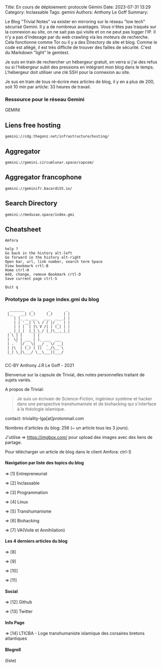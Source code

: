 Title: En cours de déploiement: protocole Gémini
Date: 2023-07-31 13:29
Category: Inclassable
Tags: gemini
Authors: Anthony Le Goff
Summary: 

Le Blog "Trivial Notes" va exister en mirroring sur le réseau "low tech" sécurisé Gemini. Il y a de nombreux avantages. Vous n'êtes pas traqués sur la connexion au site, on ne sait pas qui visite et on ne peut pas logger l'IP. Il n'y a pas d'indexage par du web crawling via les moteurs de recherche. Cela fonctionne comme Tor ou il y a des Directory de site et blog. Comme le code est allégé, il est très difficile de trouver des failles de sécurité. C'est du Markdown "light" le gemtext.

Je suis en train de rechercher un hébergeur gratuit, on verra si j'ai des refus ou si l'hébergeur subit des pressions en intégrant mon blog dans le temps. L'hébergeur doit utiliser une clé SSH pour la connexion au site.

Je sus en train de tous ré-écrire mes articles de blog, il y en a plus de 200, soit 10 min par article: 33 heures de travail.

### Ressource pour le réseau Gemini

GEMINI

Liens free hosting
------------------
```
gemini://cdg.thegonz.net/infrastructure/hosting/
```

Aggregator
----------
```
gemini://gemini.circumlunar.space/capcom/
```

Aggregator francophone
----------------------
```
gemini://geminifr.bacardi55.io/
```

Search Directory
-------------
```
gemini://medusae.space/index.gmi
```

Cheatsheet
----------
```
Amfora

help ?
Go back in the history alt-left
Go forward in the history alt-right 
Open bar, url, link number, search term Space
View bookmark crtl-B
Home ctrl-H
Add, change, remove Bookmark crtl-D
Save current page ctrl-S

Quit q
```

### Prototype de la page index.gmi du blog

```
  _______   _       _       _ 
 |__   __| (_)     (_)     | |
    | |_ __ ___   ___  __ _| |
    | | '__| \ \ / / |/ _` | |
    | | |  | |\ V /| | (_| | |
  _ |_|_|  |_|_\_/ |_|\__,_|_|
 | \ | |     | |              
 |  \| | ___ | |_ ___  ___    
 | . ` |/ _ \| __/ _ \/ __|   
 | |\  | (_) | ||  __/\__ \   
 |_| \_|\___/ \__\___||___/   
   
```
                           
CC-BY Anthony J.R Le Goff - 2021                              

Bienvenue sur la capsule de Trivial, des notes personnelles traitant de sujets variés.

A propos de Trivial:

> Je suis un écrivain de Science-Fiction, ingénieur système et hacker dans une perspective transhumaniste et de biohacking qui s'interface à la théologie islamique.

contact: triviality-lga[at]protonmail.com

Nombres d'articles du blog: 256 (~ un article tous les 3 jours).

J'utilise => https://imgbox.com/ pour upload des images avec des liens de partage.

Pour télécharger un article de blog dans le client Amfora: ctrl-S


#### Navigation par liste des topics du blog

=> [1] Entrepreneuriat

=> [2] Inclassable

=> [3] Programmation

=> [4] Linux

=> [5] Transhumanisme

=> [6] Biohacking

=> [7] VA(Voile et Annihilation)

#### Les 4 derniers articles du blog

=> [8]

=> [9]

=> [10]

=> [11]

#### Social

=> [12] Github

=> [13] Twitter

#### Info Page

=> [14] LTICBA - Loge transhumaniste islamique des corsaires bretons atlantiques

#### Blogroll

(liste)